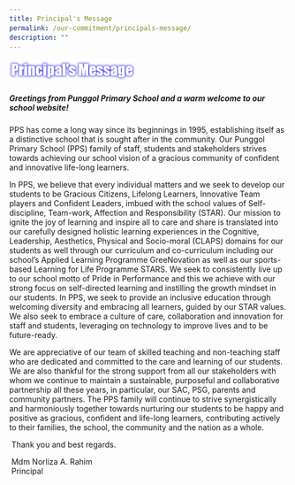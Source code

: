 ```yaml
---
title: Principal's Message
permalink: /our-commitment/principals-message/
description: ""
---
```

<img src="/images/Ps%20Msg.png" 
     style="width:45%">



##### Greetings from Punggol Primary School and a warm welcome to our school website!


PPS has come a long way since its beginnings in 1995, establishing itself as a distinctive school that is sought after in the community. Our Punggol Primary School (PPS) family of staff, students and stakeholders strives towards achieving our school vision of a gracious community of confident and innovative life-long learners.    

  

In PPS, we believe that every individual matters and we seek to develop our students to be Gracious Citizens, Lifelong Learners, Innovative Team players and Confident Leaders, imbued with the school values of Self-discipline, Team-work, Affection and Responsibility (STAR). Our mission to ignite the joy of learning and inspire all to care and share is translated into our carefully designed holistic learning experiences in the Cognitive, Leadership, Aesthetics, Physical and Socio-moral (CLAPS) domains for our students as well through our curriculum and co-curriculum including our school’s Applied Learning Programme GreeNovation as well as our sports-based Learning for Life Programme STARS. We seek to consistently live up to our school motto of Pride in Performance and this we achieve with our strong focus on self-directed learning and instilling the growth mindset in our students. In PPS, we seek to provide an inclusive education through welcoming diversity and embracing all learners, guided by our STAR values. We also seek to embrace a culture of care, collaboration and innovation for staff and students, leveraging on technology to improve lives and to be future-ready.    

  

We are appreciative of our team of skilled teaching and non-teaching staff who are dedicated and committed to the care and learning of our students. We are also thankful for the strong support from all our stakeholders with whom we continue to maintain a sustainable, purposeful and collaborative partnership all these years, in particular, our SAC, PSG, parents and community partners. The PPS family will continue to strive synergistically and harmoniously together towards nurturing our students to be happy and positive as gracious, confident and life-long learners, contributing actively to their families, the school, the community and the nation as a whole.   

  
 Thank you and best regards.      
  
 Mdm Norliza A. Rahim  
 Principal
